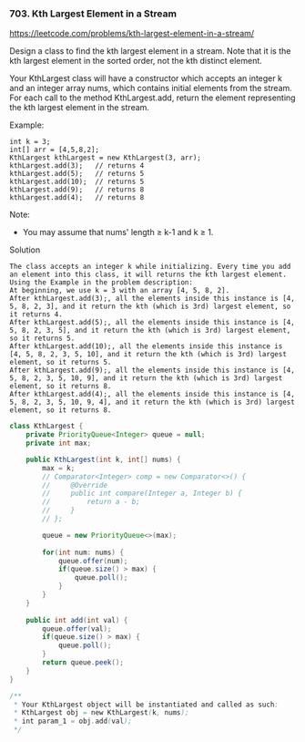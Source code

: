 ### 703. Kth Largest Element in a Stream

https://leetcode.com/problems/kth-largest-element-in-a-stream/

Design a class to find the kth largest element in a stream. Note that it is the kth largest element in the sorted order, not the kth distinct element.

Your KthLargest class will have a constructor which accepts an integer k and an integer array nums, which contains initial elements from the stream. For each call to the method KthLargest.add, return the element representing the kth largest element in the stream.

Example:
```
int k = 3;
int[] arr = [4,5,8,2];
KthLargest kthLargest = new KthLargest(3, arr);
kthLargest.add(3);   // returns 4
kthLargest.add(5);   // returns 5
kthLargest.add(10);  // returns 5
kthLargest.add(9);   // returns 8
kthLargest.add(4);   // returns 8
```

Note:
- You may assume that nums' length ≥ k-1 and k ≥ 1.

Solution
```
The class accepts an integer k while initializing. Every time you add an element into this class, it will returns the kth largest element. Using the Example in the problem description:
At beginning, we use k = 3 with an array [4, 5, 8, 2].
After kthLargest.add(3);, all the elements inside this instance is [4, 5, 8, 2, 3], and it return the kth (which is 3rd) largest element, so it returns 4.
After kthLargest.add(5);, all the elements inside this instance is [4, 5, 8, 2, 3, 5], and it return the kth (which is 3rd) largest element, so it returns 5.
After kthLargest.add(10);, all the elements inside this instance is [4, 5, 8, 2, 3, 5, 10], and it return the kth (which is 3rd) largest element, so it returns 5.
After kthLargest.add(9);, all the elements inside this instance is [4, 5, 8, 2, 3, 5, 10, 9], and it return the kth (which is 3rd) largest element, so it returns 8.
After kthLargest.add(4);, all the elements inside this instance is [4, 5, 8, 2, 3, 5, 10, 9, 4], and it return the kth (which is 3rd) largest element, so it returns 8.
```
```java
class KthLargest {
    private PriorityQueue<Integer> queue = null;
    private int max;

    public KthLargest(int k, int[] nums) {
        max = k;
        // Comparator<Integer> comp = new Comparator<>() {
        //     @Override
        //     public int compare(Integer a, Integer b) {
        //         return a - b;
        //     }
        // };

        queue = new PriorityQueue<>(max);
        
        for(int num: nums) {
            queue.offer(num);
            if(queue.size() > max) {
                queue.poll();
            }
        }
    }
    
    public int add(int val) {
        queue.offer(val);
        if(queue.size() > max) {
            queue.poll();
        }
        return queue.peek();
    }
}

/**
 * Your KthLargest object will be instantiated and called as such:
 * KthLargest obj = new KthLargest(k, nums);
 * int param_1 = obj.add(val);
 */
```